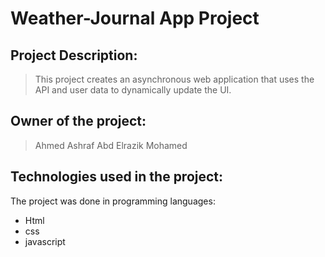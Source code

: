 # Weather-Journal App Project

## Project Description:

> This project creates an asynchronous web application that uses the API and user data to dynamically update the UI.

## Owner of the project:

> Ahmed Ashraf Abd Elrazik Mohamed

## Technologies used in the project:

The project was done in programming languages:
- Html
- css
- javascript